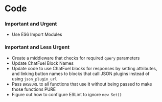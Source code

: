 # Code

### Important and Urgent
- Use ES6 Import Modules

### Important and Less Urgent
- Create a middleware that checks for required `query` parameters
- Update ChatFuel Block Names
- Update code to use ChatFuel blocks for responses by setting attributes, and linking button names to blocks that call JSON plugins instead of using `json_plugin_url`
- Pass `BASEURL` to all functions that use it without being passed to make those functions PURE
- Figure out how to configure ESLint to ignore `new Set()`